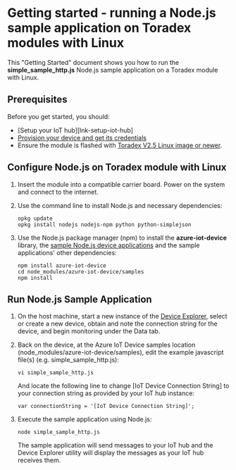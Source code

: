 # Getting started - running a Node.js sample application on Toradex modules with Linux

This "Getting Started" document shows you how to run the **simple_sample_http.js** Node.js sample application on a Toradex module with Linux.

## Prerequisites

Before you get started, you should:

- [Setup your IoT hub][lnk-setup-iot-hub]
- [Provision your device and get its credentials][lnk-manage-iot-hub]
- Ensure the module is flashed with [Toradex V2.5 Linux image or newer][toradex_image_update].

## Configure Node.js on Toradex module with Linux

1.  Insert the module into a compatible carrier board.  Power on the system and connect to the internet.

2.  Use the command line to install Node.js and necessary dependencies:

    ```
    opkg update
	opkg install nodejs nodejs-npm python python-simplejson
    ```

3.  Use the Node.js package manager (npm) to install the **azure-iot-device** library, the [sample Node.js device applications][node-sample-apps] and the sample applications' other dependencies:

    ```
    npm install azure-iot-device
	cd node_modules/azure-iot-device/samples
	npm install
	```

## Run Node.js Sample Application

1. On the host machine, start a new instance of the [Device Explorer][device-explorer], select or create a new device, obtain and note the connection string for the device, and begin monitoring under the Data tab.

2. Back on the device, at the Azure IoT Device samples location (node_modules/azure-iot-device/samples), edit the example javascript file(s) (e.g. simple_sample_http.js):

    ```
    vi simple_sample_http.js
    ```

   And locate the following line to change [IoT Device Connection String] to your connection string as provided by your IoT hub instance:

	```
	var connectionString = '[IoT Device Connection String]';
	```

3. Execute the sample application using Node.js:

    ```
    node simple_sample_http.js
    ```

   The sample application will send messages to your IoT hub and the Device Explorer utility will display the messages as your IoT hub receives them.

[setup-iothub]: ../../../doc/setup_iothub.md
[device-explorer]: ../../../tools/DeviceExplorer/devdoc/how_to_use_device_explorer.md
[toradex_image_update]: http://developer.toradex.com/knowledge-base/how-to-setup-environment-for-embedded-linux-application-development#Linux_Image_Update
[node-sample-apps]: https://github.com/Azure/azure-iot-sdks/tree/master/node/device/samples

[setup-iothub]: ../../../doc/setup_iothub.md
[lnk-manage-iot-hub]: ../../../doc/manage_iot_hub.md
